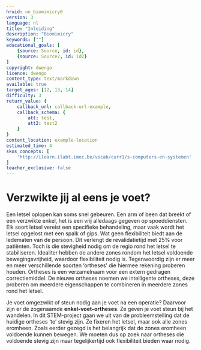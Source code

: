 ```yaml
---
hruid: un_biomimicry0
version: 3
language: nl
title: "Inleiding"
description: "Biomimicry"
keywords: [""]
educational_goals: [
    {source: Source, id: id}, 
    {source: Source2, id: id2}
]
copyright: dwengo
licence: dwengo
content_type: text/markdown
available: true
target_ages: [12, 13, 14]
difficulty: 3
return_value: {
    callback_url: callback-url-example,
    callback_schema: {
        att: test,
        att2: test2
    }
}
content_location: example-location
estimated_time: 4
skos_concepts: [
    'http://ilearn.ilabt.imec.be/vocab/curr1/s-computers-en-systemen'
]
teacher_exclusive: false
---
```


# Verzwikte jij al eens je voet? 

Een letsel oplopen kan soms snel gebeuren. Een arm of been dat breekt of een verzwikte enkel, het is een vrij alledaags gegeven op spoeddiensten. Elk soort letsel vereist een specifieke behandeling, maar vaak wordt het letsel opgelost met een spalk of gips. Wat geen flexibiliteit biedt aan de ledematen van de persoon. Dit verlengt de revalidatietijd met 25% voor patiënten. Toch is die stevigheid nodig om de regio rond het letsel te stabiliseren. Idealiter hebben de andere zones rondom het letsel voldoende bewegingsvrijheid, waardoor flexibiliteit nodig is. Tegenwoordig zijn er meer en meer verschillende soorten ‘ortheses’ die hiermee rekening proberen houden. Ortheses is een verzamelnaam voor een extern gedragen correctiemiddel. De nieuwe ortheses noemen we intelligente ortheses, deze proberen om meerdere eigenschappen te combineren in meerdere zones rond het letsel. 

Je voet omgezwikt of steun nodig aan je voet na een operatie? Daarvoor zijn er de zogenaamde **enkel-voet-ortheses**. Ze geven je voet steun bij het wandelen. In dit STEM-project gaan we uit van de probleemstelling dat de huidige ortheses ‘te’ stevig zijn. Ze fixeren het letsel, maar ook alle zones eromheen. Zoals eerder gezegd is het belangrijk dat de zones eromheen voldoende kunnen bewegen. We moeten dus op zoek naar ortheses die voldoende stevig zijn maar tegelijkertijd ook flexibiliteit bieden waar nodig. 



